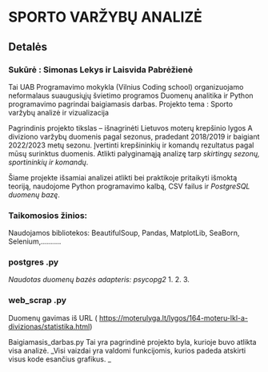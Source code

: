 # SPORTO VARŽYBŲ ANALIZĖ

## Detalės

### Sukūrė : Simonas Lekys ir Laisvida Pabrėžienė

Tai UAB Programavimo mokykla (Vilnius Coding school) organizuojamo neformalaus suaugusiųjų švietimo
programos Duomenų analitika ir Python programavimo pagrindai baigiamasis darbas.
Projekto tema : Sporto varžybų analizė ir vizualizacija

Pagrindinis projekto tikslas – išnagrinėti Lietuvos moterų krepšinio lygos A diviziono varžybų duomenis
pagal sezonus, pradedant 2018/2019 ir baigiant 2022/2023 metų sezonu.
Įvertinti krepšininkių ir komandų rezultatus pagal mūsų surinktus duomenis.
Atlikti palyginamąją analizę tarp _skirtingų sezonų, sportininkių ir komandų_.

Šiame projekte išsamiai analizei atlikti bei praktikoje pritaikyti išmoktą teoriją, naudojome Python
programavimo kalbą, CSV failus ir _PostgreSQL duomenų bazę_.

### Taikomosios žinios:
Naudojamos bibliotekos: BeautifulSoup, Pandas, MatplotLib, SeaBorn, Selenium,..........

### postgres .py
_Naudotas duomenų bazės adapteris: psycopg2_
  1.
  2.
  3.

### web_scrap .py 

Duomenų gavimas iš URL ( https://moterulyga.lt/lygos/164-moteru-lkl-a-divizionas/statistika.html)

Baigiamasis_darbas.py
Tai yra pagrindinė projekto byla, kurioje buvo atlikta visa analizė. _Visi vaizdai yra valdomi funkcijomis, kurios
padeda atskirti visus kode esančius grafikus.
_
